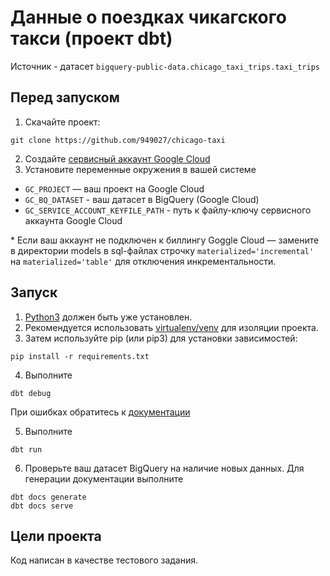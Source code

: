 # Данные о поездках чикагского такси (проект dbt)
Источник - датасет `bigquery-public-data.chicago_taxi_trips.taxi_trips`

## Перед запуском
1) Скачайте проект:
```commandline
git clone https://github.com/949027/chicago-taxi
```
2) Создайте [сервисный аккаунт Google Cloud](https://cloud.google.com/iam/docs/service-accounts-create)
3) Установите переменные окружения в вашей системе
- `GC_PROJECT` — ваш проект на Google Cloud
- `GC_BQ_DATASET` - ваш датасет в BigQuery (Google Cloud)
- `GC_SERVICE_ACCOUNT_KEYFILE_PATH` - путь к файлу-ключу сервисного аккаунта Google Cloud  

\* Если ваш аккаунт не подключен к биллингу Goggle Cloud — замените в директории models в sql-файлах строчку `materialized='incremental'` на `materialized='table'` для отключения инкрементальности.

## Запуск
1) [Python3](https://www.python.org/downloads/) должен быть уже установлен.
2) Рекомендуется использовать [virtualenv/venv](https://docs.python.org/3/library/venv.html) для изоляции проекта.
3) Затем используйте pip (или pip3) для установки зависимостей:
```commandline
pip install -r requirements.txt
```
4) Выполните 
```commandline
dbt debug
```
При ошибках обратитесь к [документации](https://docs.getdbt.com/docs/core/connect-data-platform/bigquery-setup)

5) Выполните 
```commandline
dbt run
```
6) Проверьте ваш датасет BigQuery на наличие новых данных. Для генерации документации выполните
```commandline
dbt docs generate
dbt docs serve
```

## Цели проекта
Код написан в качестве тестового задания.

